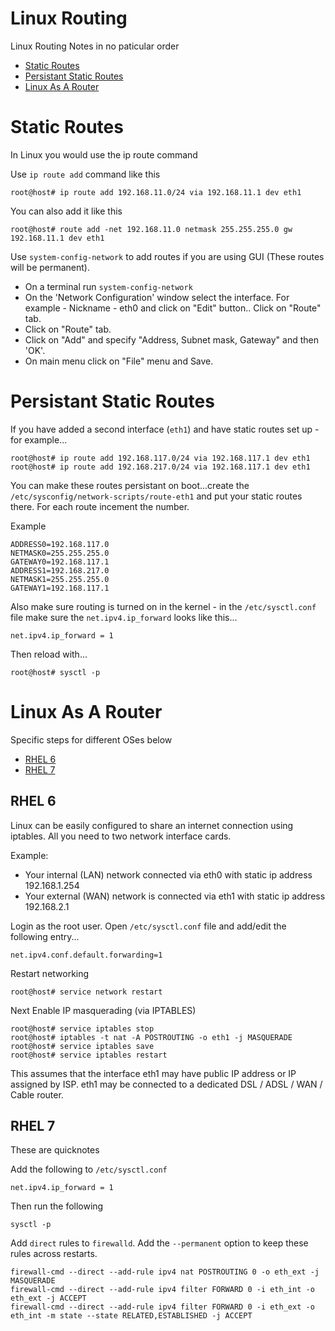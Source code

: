 # Linux Routing

Linux Routing Notes in no paticular order

* [Static Routes](#static-routes)
* [Persistant Static Routes](#persistant-static-routes)
* [Linux As A Router](#linux-as-a-router)

# Static Routes


In Linux  you would use the ip route command

Use `ip route add` command like this

```
root@host# ip route add 192.168.11.0/24 via 192.168.11.1 dev eth1
```

You can also add it like this

```
root@host# route add -net 192.168.11.0 netmask 255.255.255.0 gw 192.168.11.1 dev eth1
```

Use `system-config-network` to add routes if you are using GUI (These routes will be permanent).
  * On a terminal run `system-config-network`
  * On the 'Network Configuration' window select the interface. For example - Nickname - eth0 and click on "Edit" button.. Click on "Route" tab.
  * Click on "Route" tab.
  * Click on "Add" and specify "Address, Subnet mask, Gateway" and then 'OK'.
  * On main menu click on "File" menu and Save.


# Persistant Static Routes

If you have added a second interface (`eth1`) and have static routes set up - for example...

```
root@host# ip route add 192.168.117.0/24 via 192.168.117.1 dev eth1
root@host# ip route add 192.168.217.0/24 via 192.168.117.1 dev eth1
```

You can make these routes persistant on boot...create the `/etc/sysconfig/network-scripts/route-eth1` and put your static routes there. For each route incement the number.

Example

```
ADDRESS0=192.168.117.0
NETMASK0=255.255.255.0
GATEWAY0=192.168.117.1
ADDRESS1=192.168.217.0
NETMASK1=255.255.255.0
GATEWAY1=192.168.117.1
```

Also make sure routing is turned on in the kernel - in the `/etc/sysctl.conf` file make sure the `net.ipv4.ip_forward` looks like this...

```
net.ipv4.ip_forward = 1
```

Then reload with...

```
root@host# sysctl -p
```

# Linux As A Router

Specific steps for different OSes below

* [RHEL 6](#rhel-6)
* [RHEL 7](#rhel-7)

## RHEL 6

Linux can be easily configured to share an internet connection using iptables. All you need to two network interface cards.

Example:
  * Your internal (LAN) network connected via eth0 with static ip address 192.168.1.254
  * Your external (WAN) network is connected via eth1 with static ip address 192.168.2.1


Login as the root user. Open `/etc/sysctl.conf` file and add/edit the following entry...

```
net.ipv4.conf.default.forwarding=1
```

Restart networking

```
root@host# service network restart
```

Next Enable IP masquerading (via IPTABLES)

```
root@host# service iptables stop
root@host# iptables -t nat -A POSTROUTING -o eth1 -j MASQUERADE
root@host# service iptables save
root@host# service iptables restart
```

This assumes that the interface eth1 may have public IP address or IP assigned by ISP. eth1 may be connected to a dedicated DSL / ADSL / WAN / Cable router.

## RHEL 7

These are quicknotes

Add the following to `/etc/sysctl.conf`

```
net.ipv4.ip_forward = 1
```

Then run the following
```
sysctl -p
```

Add `direct` rules to `firewalld`. Add the `--permanent` option to keep these rules across restarts.

```
firewall-cmd --direct --add-rule ipv4 nat POSTROUTING 0 -o eth_ext -j MASQUERADE
firewall-cmd --direct --add-rule ipv4 filter FORWARD 0 -i eth_int -o eth_ext -j ACCEPT
firewall-cmd --direct --add-rule ipv4 filter FORWARD 0 -i eth_ext -o eth_int -m state --state RELATED,ESTABLISHED -j ACCEPT
```
